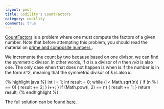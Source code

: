 ```yaml
---
layout: post
title: Codility's CountFactors
category: codility
comments: true
---
```


[CountFactors](https://codility.com/demo/take-sample-test/count_factors) is a problem where one must compute the factors of a given number. Note that before attempting this problem, you should read the material on [prime and composite numbers
](https://codility.com/media/train/8-PrimeNumbers.pdf).

We incremente the count by two because based on one divisor, we can find the symmetric divisor. In other words, if _a_ is a divisor of _n_ then _n/a_ is also one. The only case when that does not happen is when is if the number is in the form _k^2_, meaning that the symmetric divisor of _k_ is also _k_.

{% highlight java %}
int i = 1;
int result = 0;
while (i < Math.sqrt(n)) {
    if (n % i == 0) {
        result += 2;
    }
    i++;
}
if (Math.pow(i, 2) == n) {
    result += 1;
}
return result;
{% endhighlight %}

The full solution can be found [here](https://github.com/luisramalho/codility/blob/master/L08E2CountFactors.java).
